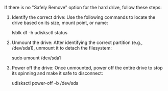 If there is no "Safely Remove" option for the hard drive, follow these steps:

1. Identify the correct drive:
   Use the following commands to locate the drive based on its size, mount point, or name:

   lsblk
   df -h
   udisksctl status

2. Unmount the drive:
   After identifying the correct partition (e.g., /dev/sda1), unmount it to detach the filesystem:

   sudo umount /dev/sda1

3. Power off the drive:
   Once unmounted, power off the entire drive to stop its spinning and make it safe to disconnect:

   udisksctl power-off -b /dev/sda

